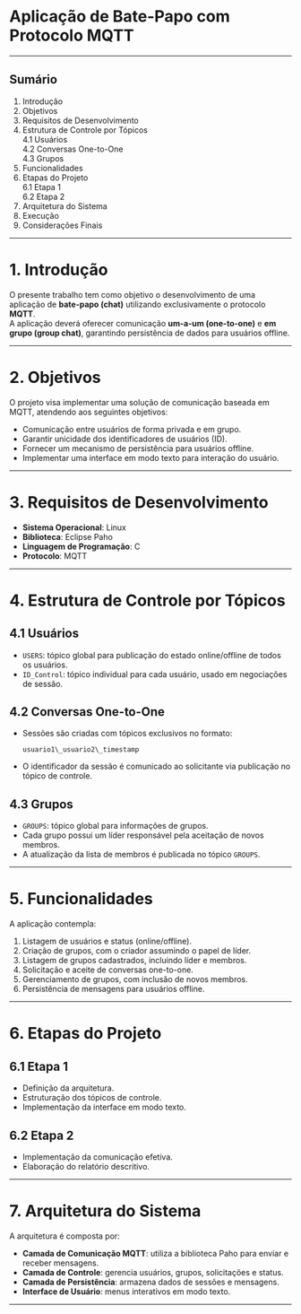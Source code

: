 # Aplicação de Bate-Papo com Protocolo MQTT

---

## Sumário
1. Introdução  
2. Objetivos  
3. Requisitos de Desenvolvimento  
4. Estrutura de Controle por Tópicos  
   4.1 Usuários  
   4.2 Conversas One-to-One  
   4.3 Grupos  
5. Funcionalidades  
6. Etapas do Projeto  
   6.1 Etapa 1  
   6.2 Etapa 2  
7. Arquitetura do Sistema  
8. Execução  
9. Considerações Finais  

---

# 1. Introdução
O presente trabalho tem como objetivo o desenvolvimento de uma aplicação de **bate-papo (chat)** utilizando exclusivamente o protocolo **MQTT**.  
A aplicação deverá oferecer comunicação **um-a-um (one-to-one)** e **em grupo (group chat)**, garantindo persistência de dados para usuários offline.  

---

# 2. Objetivos
O projeto visa implementar uma solução de comunicação baseada em MQTT, atendendo aos seguintes objetivos:  
- Comunicação entre usuários de forma privada e em grupo.  
- Garantir unicidade dos identificadores de usuários (ID).  
- Fornecer um mecanismo de persistência para usuários offline.  
- Implementar uma interface em modo texto para interação do usuário.  

---

# 3. Requisitos de Desenvolvimento
- **Sistema Operacional**: Linux  
- **Biblioteca**: Eclipse Paho  
- **Linguagem de Programação**: C  
- **Protocolo**: MQTT  

---

# 4. Estrutura de Controle por Tópicos

## 4.1 Usuários
- `USERS`: tópico global para publicação do estado online/offline de todos os usuários.  
- `ID_Control`: tópico individual para cada usuário, usado em negociações de sessão.  

## 4.2 Conversas One-to-One
- Sessões são criadas com tópicos exclusivos no formato:  

   `usuario1\_usuario2\_timestamp`

- O identificador da sessão é comunicado ao solicitante via publicação no tópico de controle.  

## 4.3 Grupos
- `GROUPS`: tópico global para informações de grupos.  
- Cada grupo possui um líder responsável pela aceitação de novos membros.  
- A atualização da lista de membros é publicada no tópico `GROUPS`.  

---

# 5. Funcionalidades
A aplicação contempla:  
1. Listagem de usuários e status (online/offline).  
2. Criação de grupos, com o criador assumindo o papel de líder.  
3. Listagem de grupos cadastrados, incluindo líder e membros.  
4. Solicitação e aceite de conversas one-to-one.  
5. Gerenciamento de grupos, com inclusão de novos membros.  
6. Persistência de mensagens para usuários offline.  

---

# 6. Etapas do Projeto

## 6.1 Etapa 1
- Definição da arquitetura.  
- Estruturação dos tópicos de controle.  
- Implementação da interface em modo texto.  

## 6.2 Etapa 2
- Implementação da comunicação efetiva.  
- Elaboração do relatório descritivo.  

---

# 7. Arquitetura do Sistema
A arquitetura é composta por:  
- **Camada de Comunicação MQTT**: utiliza a biblioteca Paho para enviar e receber mensagens.  
- **Camada de Controle**: gerencia usuários, grupos, solicitações e status.  
- **Camada de Persistência**: armazena dados de sessões e mensagens.  
- **Interface de Usuário**: menus interativos em modo texto.  

---
